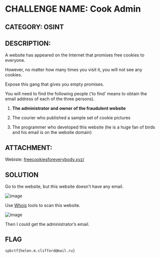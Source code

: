 # CHALLENGE NAME: Cook Admin

## CATEGORY: OSINT

## DESCRIPTION: 

A website has appeared on the Internet that promises free cookies to everyone.

However, no matter how many times you visit it, you will not see any cookies.

Expose this gang that gives you empty promises.

You will need to find the following people (‘to find’ means to obtain the email address of each of the three persons).

1. **The administrator and owner of the fraudulent website**

2. The courier who published a sample set of cookie pictures

3. The programmer who developed this website (he is a huge fan of birds and his email is on the website domain)

## ATTACHMENT:

Webiste: [freecookiesforeverybody.xyz/](http://freecookiesforeverybody.xyz/)

## SOLUTION

Go to the website, but this website doesn't have any email.

![image](https://user-images.githubusercontent.com/84057292/136725053-855e1b9b-d3d4-4f9f-89ce-86e6704bcf22.png)

Use [Whois](https://who.is/) tools to scan this website.

![image](https://user-images.githubusercontent.com/84057292/136726034-5e35ba71-585c-4447-bd2a-ac963df53c8f.png)

Then I could get the administrator’s email.

## FLAG

`spbctf{helen.m.clifford@mail.ru}`
